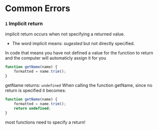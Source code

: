 
# Common Errors

### `1` Implicit return

implicit return occurs when not specifying a returned value. 
- The word implicit means: *sugested* but not directly specified.

In code that means you have not defined a value for the function to return and the computer will automaticly assign it for you

``` js
function getName(name) {
	formatted = name.trim();
}
```

getName returns: `undefined`
When calling the function getName, since no return is specified it becomes:

``` js
function getName(name) {
	formatted = name.trim();
	return undefined;
}
```

most functions need to specify a return!
